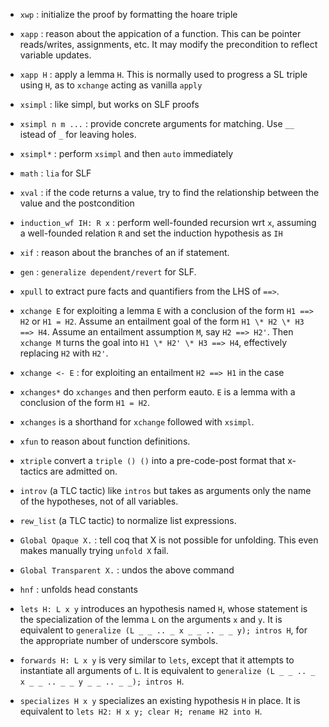 

- `xwp` : initialize the proof by formatting the hoare triple
- `xapp` : reason about the appication of a function. This can be pointer reads/writes, assignments, etc. It may modify the precondition to reflect variable updates.
- `xapp H` : apply a lemma `H`. This is normally used to
  progress a SL triple using `H`, as to `xchange` acting as vanilla `apply`
- `xsimpl` : like simpl, but works on SLF proofs
- `xsimpl n m ...` : provide concrete arguments for matching. Use `__` istead of `_` for leaving holes.
- `xsimpl*` : perform `xsimpl` and then `auto` immediately
- `math` : `lia` for SLF
- `xval` : if the code returns a value, try to find the relationship between the value and the postcondition

- `induction_wf IH: R x` : perform well-founded recursion wrt `x`, assuming a well-founded relation `R` and set the induction hypothesis as `IH`

- `xif` : reason about the branches of an if statement.
- `gen` : `generalize dependent/revert` for SLF.


- `xpull` to extract pure facts and quantifiers from the LHS of `==>`.
- `xchange E` for exploiting a lemma `E` with a conclusion of the form `H1 ==> H2` or `H1 = H2`.
Assume an entailment goal of the form `H1 \* H2 \* H3 ==> H4`. Assume an entailment assumption `M`, say `H2 ==> H2'`. Then `xchange M` turns the goal into `H1 \* H2' \* H3 ==> H4`, effectively replacing `H2` with `H2'`.
- `xchange <- E` :  for exploiting an entailment `H2 ==> H1` in the case
- `xchanges*` do `xchanges` and then perform eauto. `E` is a lemma with a conclusion of the form `H1 = H2`.
- `xchanges` is a shorthand for `xchange` followed with `xsimpl`.
- `xfun` to reason about function definitions.
- `xtriple` convert a `triple () ()` into a pre-code-post format that x-tactics are admitted on.
- `introv` (a TLC tactic) like `intros` but takes as arguments only the name of the hypotheses, not of all variables.
- `rew_list` (a TLC tactic) to normalize list expressions.

- `Global Opaque X.` : tell coq that X is not possible for unfolding. This even makes manually trying `unfold X` fail.
- ``Global Transparent X.`` : undos the above command


- `hnf` : unfolds head constants

- `lets H: L x y` introduces an hypothesis named `H`, whose statement
is the specialization of the lemma `L` on the arguments `x` and `y`.
It is equivalent to `generalize (L _ _ .. _ x _ _ .. _ _ y); intros H`,
for the appropriate number of underscore symbols.
- `forwards H: L x y` is very similar to `lets`, except that it attempts
to instantiate all arguments of `L`. It is equivalent to
`generalize (L _ _ .. _ x _ _ .. _ _ y _ _ .. _ _); intros H`.
- `specializes H x y` specializes an existing hypothesis `H` in place.
It is equivalent to `lets H2: H x y; clear H; rename H2 into H`.